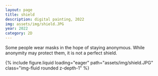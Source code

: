 ```yaml
---
layout: page
title: shield
description: digital painting, 2022
img: assets/img/shield.JPG
year: 2022
category: 2D
---
```


Some people wear masks in the hope of staying anonymous. While anonymity may protect them, it is not a perfect shield.
<div class="row">
    <div class="col-sm mt-3 mt-md-0">
        {% include figure.liquid loading="eager" path="assets/img/shield.JPG" class="img-fluid rounded z-depth-1" %}
    </div>
</div>
